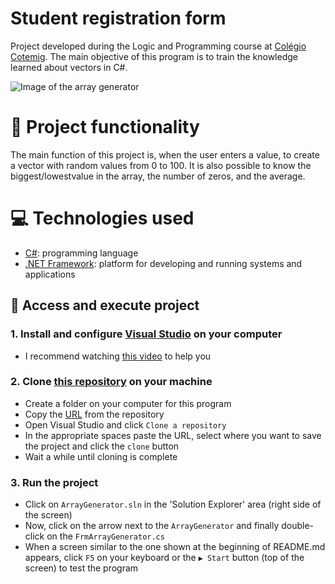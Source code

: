 # Student registration form
Project developed during the Logic and Programming course at [Colégio Cotemig](https://www.cotemig.com.br/). The main objective of this program is to train the knowledge learned about vectors in C#.

![Image of the array generator](https://user-images.githubusercontent.com/96635074/207228271-e12d4830-63f9-4b3b-a5bb-fae616ef0f19.png)

# 🔨 Project functionality
The main function of this project is, when the user enters a value, to create a vector with random values from 0 to 100. It is also possible to know the biggest/lowestvalue in the array, the number of zeros, and the average.

# 💻 Technologies used 
* [C#](https://learn.microsoft.com/pt-br/dotnet/csharp/): programming language
* [.NET Framework](https://learn.microsoft.com/pt-br/dotnet/framework/): platform for developing and running systems and applications

## 📁 Access and execute project
### 1. Install and configure [Visual Studio](https://visualstudio.microsoft.com/pt-br/downloads/) on your computer
* I recommend watching [this video](https://www.youtube.com/watch?v=KKaDlo1I21Y) to help you

### 2. Clone [this repository](https://github.com/ArturColen/ArrayGenerator) on your machine
* Create a folder on your computer for this program
* Copy the [URL](https://github.com/ArturColen/ArrayGenerator.git) from the repository
* Open Visual Studio and click `Clone a repository`
* In the appropriate spaces paste the URL, select where you want to save the project and click the `clone` button
* Wait a while until cloning is complete

### 3. Run the project
* Click on `ArrayGenerator.sln` in the 'Solution Explorer' area (right side of the screen) 
* Now, click on the arrow next to the `ArrayGenerator` and finally double-click on the `FrmArrayGenerator.cs`
* When a screen similar to the one shown at the beginning of README.md appears, click `F5` on your keyboard or the `▶️ Start` button (top of the screen) to test the program
